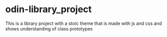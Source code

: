 # odin-library_project

This is a library project with a stoic theme that is made with js and css and shows understanding of class prototypes

